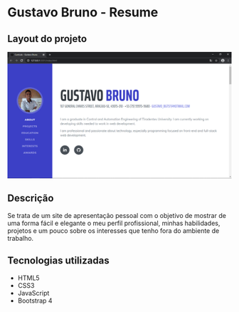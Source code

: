 # Gustavo Bruno - Resume

## Layout do projeto

<p align="center">
<img src="https://github.com/gustavobgt/gustavobgt.github.io/blob/master/assets/img/layout.png" width="650px">
</p>

## Descrição

Se trata de um site de apresentação pessoal com o objetivo de mostrar de uma forma fácil e elegante o meu perfil profissional, minhas habilidades, projetos e um pouco sobre os interesses que tenho fora do ambiente de trabalho.

## Tecnologias utilizadas

-   HTML5
-   CSS3
-   JavaScript
-   Bootstrap 4
